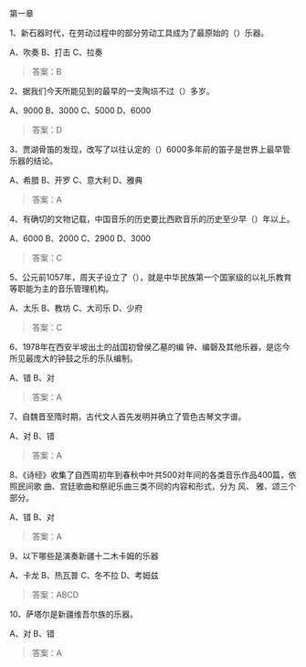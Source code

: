 第一章

1、新石器时代，在劳动过程中的部分劳动工具成为了最原始的（）乐器。

A、吹奏
B、打击
C、拉奏
>答案：B


2、据我们今天所能见到的最早的一支陶埙不过（）多岁。

A、9000 
B、3000 
C、5000 
D、6000
>答案：D


3、贾湖骨笛的发现，改写了以往认定的（）6000多年前的笛子是世界上最早管乐器的结论。

A、希腊
B、开罗
C、意大利
D、雅典
>答案：A


4、有确切的文物记载，中国音乐的历史要比西欧音乐的历史至少早（）年以上。

A、6000 
B、2000 
C、2900 
D、3000
>答案：C


5、公元前1057年，周天子设立了（），就是中华民族第一个国家级的以礼乐教育等职能为主的音乐管理机构。

A、太乐
B、教坊
C、大司乐
D、少府
>答案：C


6、1978年在西安半坡出土的战国初曾侯乙墓的编
钟、编磬及其他乐器，是迄今所见最庞大的钟鼓之乐的乐队编制。

A、错
B、对
>答案：A


7、自魏晋至隋时期，古代文人首先发明并确立了管色古琴文字谱。

A、对
B、错
>答案：A


8、《诗经》收集了自西周初年到春秋中叶共500对年间的各类音乐作品400篇，依照民间歌
曲、宫廷歌曲和祭祀乐曲三类不同的内容和形式，分为
风、
雅、颂三个部分。

A、错
B、对
>答案：A


9、以下哪些是演奏新疆十二木卡姆的乐器

A、卡龙
B、热瓦普
C、冬不拉
D、考姆兹
>答案：ABCD

10、萨塔尔是新疆维吾尔族的乐器。

A、对
B、错
>答案：A


